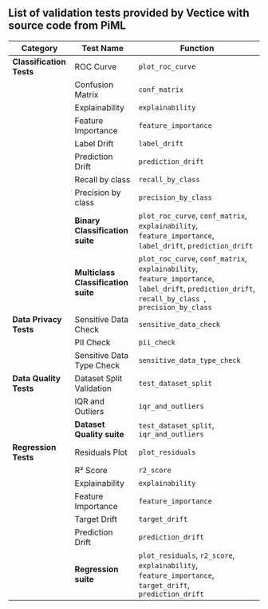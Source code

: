 ## List of validation tests provided by Vectice with source code from PiML
| **Category**                 | **Test Name**                    | **Function**                         |
|------------------------------|----------------------------------|--------------------------------------|
| **Classification Tests**     | ROC Curve                        | `plot_roc_curve`                     |
|                              | Confusion Matrix                 | `conf_matrix`                        |
|                              | Explainability                   | `explainability`                     |
|                              | Feature Importance               | `feature_importance`                 |
|                              | Label Drift                      | `label_drift`                        |
|                              | Prediction Drift                 | `prediction_drift`                   |
|                              | Recall by class                  | `recall_by_class `                   |
|                              | Precision by class               | `precision_by_class `                   |
|                              | **Binary Classification suite** | `plot_roc_curve`, `conf_matrix`, `explainability`, `feature_importance`, `label_drift`, `prediction_drift` |
|                              | **Multiclass Classification suite** | `plot_roc_curve`, `conf_matrix`, `explainability`, `feature_importance`, `label_drift`, `prediction_drift`, `recall_by_class `, `precision_by_class ` |
| **Data Privacy Tests**       | Sensitive Data Check             | `sensitive_data_check`               |
|                              | PII Check                        | `pii_check`                          |
|                              | Sensitive Data Type Check        | `sensitive_data_type_check`          |
| **Data Quality Tests**       | Dataset Split Validation         | `test_dataset_split`                 |
|                              | IQR and Outliers                 | `iqr_and_outliers`                   |
|                              | **Dataset Quality suite**    | `test_dataset_split`, `iqr_and_outliers` |
| **Regression Tests**         | Residuals Plot                   | `plot_residuals`                     |
|                              | R² Score                         | `r2_score`                           |
|                              | Explainability                   | `explainability`                     |
|                              | Feature Importance               | `feature_importance`                 |
|                              | Target Drift                     | `target_drift`                       |
|                              | Prediction Drift                 | `prediction_drift`                   |
|                              | **Regression suite**         | `plot_residuals`, `r2_score`, `explainability`, `feature_importance`, `target_drift`, `prediction_drift` |


